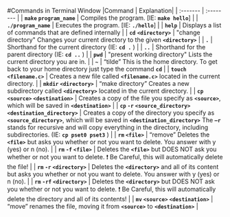 #Commands in Terminal Window
|Command | Explanation|
| :------- | :-------- |
| **`make` `program_name`** | Compiles the program. [IE: **`make hello`**] |
| **`./program_name`** | Executes the program.  [IE: **`./hello`**] |
| **`help`** |  Displays a list of commands that are defined internally |
| **`cd`** **`<directory>`** | "change directory" Changes your current directory to the given **`<directory>`** |
| **`.`** | Shorthand for the current directory (IE: **`cd .`** ) |
| **`..`** | Shorthand for the parent directory (IE: **`cd ..`** ) |
| **`pwd`** | "present working directory" Lists the current directory you are in. |
| **`~`** | “tilde” This is the home directory. To get back to your home directory just type the command **`cd`** |
| **`touch` `<filename.c>`** |  Creates a new file called **`<filename.c>`** located in the current directory. |
| **`mkdir` `<directory>`** | “make directory” Creates a new subdirectory called **`<directory>`** located in the current directory. |
| **`cp` `<source>` `<destination>`** | Creates a copy of the file you specify as **`<source>`**, which will be saved in **`<destination>`** |
| **`cp` `-r` `<source_directory>` `<destination_directory>`** | Creates a copy of the directory you specify as **`<source_directory>`**, which will be saved in **`<destination_directory>`** The **`–r`** stands for recursive and will copy everything in the directory, including subdirectories. (IE: **`cp pset0 pset3`** ) |
| **`rm` `<file>`** | “remove” Deletes the **`<file>`** but asks you whether or not you want to delete.  You answer with y (yes) or n (no). |
| **`rm` `-f` `<file>`** | Deletes the **`<file>`** but DOES NOT ask you whether or not you want to delete. :heavy_exclamation_mark:  Be Careful, this will automatically delete the file! |
| **`rm` `-r` `<directory>`** | Deletes the **`<directory>`** and all of its content but asks you whether or not you want to delete.  You answer with y (yes) or n (no). |
| **`rm` `-rf` `<directory>`** | Deletes the **`<directory>`** but DOES NOT ask you whether or not you want to delete. :heavy_exclamation_mark: Be Careful, this will automatically delete the directory and all of its contents! |
| **`mv` `<source>` `<destination>`** | “move” renames the file, moving it from **`<source>`** to **`<destination>`**  |
